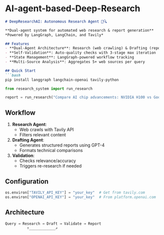 # AI-agent-based-Deep-Research
```markdown
# DeepResearchAI: Autonomous Research Agent 🤖🔍

**Dual-agent system for automated web research & report generation**  
*Powered by LangGraph, LangChain, and Tavily*

## Features
- **Dual-Agent Architecture**: Research (web crawling) & Drafting (report generation) agents
- **Self-Validation**: Auto-quality checks with 3-stage max iteration
- **State Management**: LangGraph-powered workflow tracking
- **Multi-Source Analysis**: Aggregates 5+ web sources per query

## Quick Start
```bash
pip install langgraph langchain-openai tavily-python
```
```python
from research_system import run_research

report = run_research("Compare AI chip advancements: NVIDIA H100 vs Google TPU v5")
```

## Workflow
1. **Research Agent**:  
   - Web crawls with Tavily API
   - Filters relevant content
2. **Drafting Agent**:  
   - Generates structured reports using GPT-4
   - Formats technical comparisons
3. **Validation**:  
   - Checks relevance/accuracy
   - Triggers re-research if needed

## Configuration
```python
os.environ["TAVILY_API_KEY"] = "your_key"  # Get from tavily.com
os.environ["OPENAI_API_KEY"] = "your_key"  # From platform.openai.com
```

## Architecture
```
Query → Research → Draft → Validate → Report  
          ↑____________↗
```

